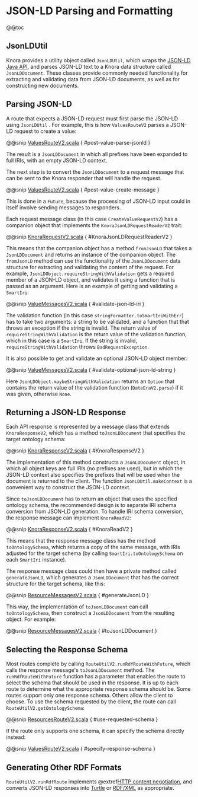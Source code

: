 <!---
Copyright © 2015-2018 the contributors (see Contributors.md).

This file is part of Knora.

Knora is free software: you can redistribute it and/or modify
it under the terms of the GNU Affero General Public License as published
by the Free Software Foundation, either version 3 of the License, or
(at your option) any later version.

Knora is distributed in the hope that it will be useful,
but WITHOUT ANY WARRANTY; without even the implied warranty of
MERCHANTABILITY or FITNESS FOR A PARTICULAR PURPOSE.  See the
GNU Affero General Public License for more details.

You should have received a copy of the GNU Affero General Public
License along with Knora.  If not, see <http://www.gnu.org/licenses/>.
-->

# JSON-LD Parsing and Formatting

@@toc

## JsonLDUtil

Knora provides a utility object called `JsonLDUtil`, which wraps the
[JSON-LD Java API](https://github.com/jsonld-java/jsonld-java), and parses JSON-LD text to a
Knora data structure called `JsonLDDocument`. These classes provide commonly needed
functionality for extracting and validating data from JSON-LD documents, as well
as for constructing new documents.

## Parsing JSON-LD

A route that expects a JSON-LD request must first parse the JSON-LD using
`JsonLDUtil` . For example, this is how `ValuesRouteV2` parses a JSON-LD request to create a value:

@@snip [ValuesRouteV2.scala]($src$/org/knora/webapi/routing/v2/ValuesRouteV2.scala) { #post-value-parse-jsonld }

The result is a `JsonLDDocument` in which all prefixes have been expanded
to full IRIs, with an empty JSON-LD context.

The next step is to convert the `JsonLDDocument` to a request message that can be
sent to the Knora responder that will handle the request.

@@snip [ValuesRouteV2.scala]($src$/org/knora/webapi/routing/v2/ValuesRouteV2.scala) { #post-value-create-message }

This is done in a `Future`, because the processing of JSON-LD input
could in itself involve sending messages to responders.

Each request message class (in this case `CreateValueRequestV2`) has a companion object
that implements the `KnoraJsonLDRequestReaderV2` trait:

@@snip [KnoraRequestV2.scala]($src$/org/knora/webapi/messages/v2/responder/KnoraRequestV2.scala) { #KnoraJsonLDRequestReaderV2 }

This means that the companion object has a method `fromJsonLD` that takes a
`JsonLDDocument` and returns an instance of the companion object. The `fromJsonLD` method
can use the functionality of the `JsonLDDocument` data structure for extracting
and validating the content of the request. For example, `JsonLDObject.requireStringWithValidation`
gets a required member of a JSON-LD object, and validates it using a function
that is passed as an argument. Here is an example of getting and validating
a `SmartIri`:

@@snip [ValueMessagesV2.scala]($src$/org/knora/webapi/messages/v2/responder/valuemessages/ValueMessagesV2.scala) { #validate-json-ld-iri }

The validation function (in this case `stringFormatter.toSmartIriWithErr`) has to take
two arguments: a string to be validated, and a function that that throws an exception
if the string is invalid. The return value of `requireStringWithValidation` is the
return value of the validation function, which in this case is a `SmartIri`. If
the string is invalid, `requireStringWithValidation` throws `BadRequestException`.

It is also possible to get and validate an optional JSON-LD object member:

@@snip [ValueMessagesV2.scala]($src$/org/knora/webapi/messages/v2/responder/valuemessages/ValueMessagesV2.scala) { #validate-optional-json-ld-string }

Here `JsonLDObject.maybeStringWithValidation` returns an `Option` that contains
the return value of the validation function (`DateEraV2.parse`) if it was given,
otherwise `None`.

## Returning a JSON-LD Response

Each API response is represented by a message class that extends
`KnoraResponseV2`, which has a method `toJsonLDDocument` that specifies
the target ontology schema:

@@snip [KnoraResponseV2.scala]($src$/org/knora/webapi/messages/v2/responder/KnoraResponseV2.scala) { #KnoraResponseV2 }

The implementation of this method constructs a `JsonLDDocument` object,
in which all object keys are full IRIs (no prefixes are used), but in which
the JSON-LD context also specifies the prefixes that will be used when the
document is returned to the client. The function `JsonLDUtil.makeContext`
is a convenient way to construct the JSON-LD context.

Since `toJsonLDDocument` has to return an object that uses the specified
ontology schema, the recommended design is to separate IRI schema conversion from
JSON-LD generation. To handle IRI schema conversion, the response message can implement
`KnoraReadV2`:

@@snip [KnoraResponseV2.scala]($src$/org/knora/webapi/messages/v2/responder/KnoraResponseV2.scala) { #KnoraReadV2 }

This means that the response message class has the method `toOntologySchema`, which returns
a copy of the same message, with IRIs adjusted for the target schema (by calling
`SmartIri.toOntologySchema` on each `SmartIri` instance).

The response message class could then have a private method called `generateJsonLD`, which
generates a `JsonLDDocument` that has the correct structure for the target schema, like
this:

@@snip [ResourceMessagesV2.scala]($src$/org/knora/webapi/messages/v2/responder/resourcemessages/ResourceMessagesV2.scala) { #generateJsonLD }

This way, the implementation of `toJsonLDDocument` can call `toOntologySchema`,
then construct a `JsonLDDocument` from the resulting object. For example:

@@snip [ResourceMessagesV2.scala]($src$/org/knora/webapi/messages/v2/responder/resourcemessages/ResourceMessagesV2.scala) { #toJsonLDDocument }

## Selecting the Response Schema

Most routes complete by calling `RouteUtilV2.runRdfRouteWithFuture`, which calls
the response message's `toJsonLDDocument` method. The `runRdfRouteWithFuture` function
has a parameter that enables the route to select the schema that should be used in
the response. It is up to each route to determine what the appropriate response schema
should be. Some routes support only one response schema. Others allow the client
to choose. To use the schema requested by the client, the route can call
`RouteUtilV2.getOntologySchema`:

@@snip [ResourcesRouteV2.scala]($src$/org/knora/webapi/routing/v2/ResourcesRouteV2.scala) { #use-requested-schema }

If the route only supports one schema, it can specify the schema directly instead:

@@snip [ValuesRouteV2.scala]($src$/org/knora/webapi/routing/v2/ValuesRouteV2.scala) { #specify-response-schema }

## Generating Other RDF Formats

`RouteUtilV2.runRdfRoute` implements
@extref[HTTP content negotiation](rfc:7231#section-5.3.2), and converts JSON-LD
responses into [Turtle](https://www.w3.org/TR/turtle/)
or [RDF/XML](https://www.w3.org/TR/rdf-syntax-grammar/) as appropriate.
